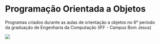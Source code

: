 
# Programação Orientada a Objetos

Programas criados durante as aulas de orientação a objetos no 6° período da graduação de Engenharia da Computação (IFF - Campus Bom Jesus) 


<img src="https://portal1.iff.edu.br/reitoria/diretorias-sistemicas/diretoria-de-comunicacao/assinatura-visual/png-horiz-bom-jesus.png/image_view_fullscreen">

